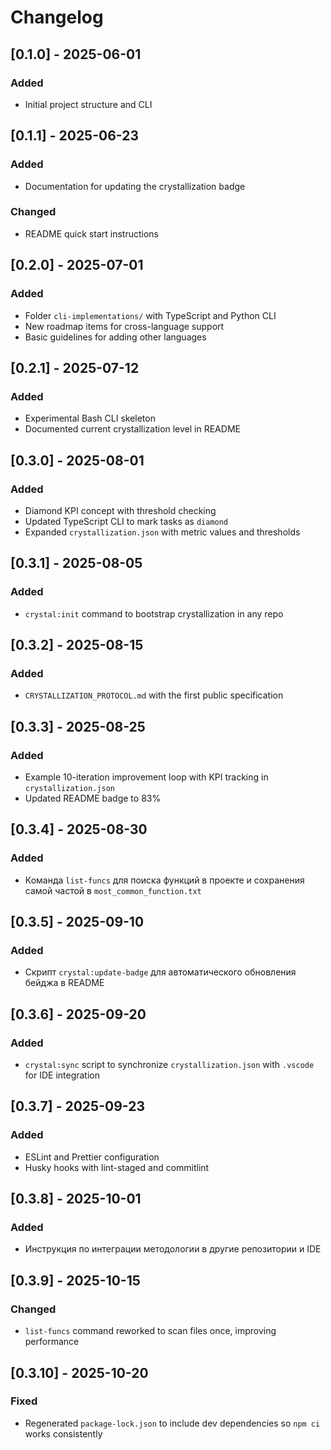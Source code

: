 # Changelog

## [0.1.0] - 2025-06-01

### Added

- Initial project structure and CLI

## [0.1.1] - 2025-06-23

### Added

- Documentation for updating the crystallization badge

### Changed

- README quick start instructions

## [0.2.0] - 2025-07-01

### Added

- Folder `cli-implementations/` with TypeScript and Python CLI
- New roadmap items for cross-language support
- Basic guidelines for adding other languages

## [0.2.1] - 2025-07-12

### Added

- Experimental Bash CLI skeleton
- Documented current crystallization level in README

## [0.3.0] - 2025-08-01

### Added

- Diamond KPI concept with threshold checking
- Updated TypeScript CLI to mark tasks as `diamond`
- Expanded `crystallization.json` with metric values and thresholds

## [0.3.1] - 2025-08-05

### Added

- `crystal:init` command to bootstrap crystallization in any repo

## [0.3.2] - 2025-08-15

### Added

- `CRYSTALLIZATION_PROTOCOL.md` with the first public specification

## [0.3.3] - 2025-08-25

### Added

- Example 10-iteration improvement loop with KPI tracking in `crystallization.json`
- Updated README badge to 83%

## [0.3.4] - 2025-08-30

### Added

- Команда `list-funcs` для поиска функций в проекте и сохранения самой частой в `most_common_function.txt`

## [0.3.5] - 2025-09-10

### Added

- Скрипт `crystal:update-badge` для автоматического обновления бейджа в README

## [0.3.6] - 2025-09-20

### Added

- `crystal:sync` script to synchronize `crystallization.json` with `.vscode` for IDE integration

## [0.3.7] - 2025-09-23

### Added

- ESLint and Prettier configuration
- Husky hooks with lint-staged and commitlint

## [0.3.8] - 2025-10-01

### Added

- Инструкция по интеграции методологии в другие репозитории и IDE

## [0.3.9] - 2025-10-15

### Changed

- `list-funcs` command reworked to scan files once, improving performance

## [0.3.10] - 2025-10-20

### Fixed

- Regenerated `package-lock.json` to include dev dependencies so `npm ci` works consistently
